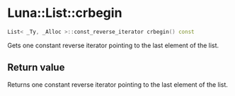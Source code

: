 # Luna::List::crbegin

```c++
List< _Ty, _Alloc >::const_reverse_iterator crbegin() const
```

Gets one constant reverse iterator pointing to the last element of the list. 



## Return value
Returns one constant reverse iterator pointing to the last element of the list. 

